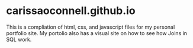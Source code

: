 # carissaoconnell.github.io

This is a compliation of html, css, and javascript files for my personal portfolio site. 
My portolio also has a visual site on how to see how Joins in SQL work. 
